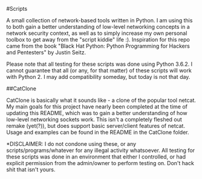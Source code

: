 #Scripts

A small collection of network-based tools written in Python. I am using this to both gain a better understanding of low-level networking concepts in a network security context, as well as to simply increase my own personal toolbox to get away from the "script kiddie" life :). Inspiration for this repo came from the book "Black Hat Python: Python Programming for Hackers and Pentesters" by Justin Seitz. 

Please note that all testing for these scripts was done using Python 3.6.2. I cannot guarantee that all (or any, for that matter) of these scripts will work with Python 2. I may add compatibility someday, but today is not that day.

##CatClone

CatClone is basically what it sounds like - a clone of the popular tool netcat. My main goals for this project have nearly been completed at the time of updating this README, which was to gain a better understanding of how low-level networking sockets work. This isn't a completely fleshed out remake (yet(?)), but does support basic server/client features of netcat. Usage and examples can be found in the README in the CatClone folder.


*DISCLAIMER: I do not condone using these, or any scripts/programs/whatever for any illegal activity whatsoever. All testing for these scripts was done in an environment that either I controlled, or had explicit permission from the admin/owner to perform testing on. Don't hack shit that isn't yours.